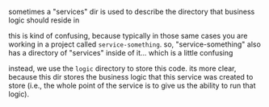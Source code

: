 sometimes a "services" dir is used to describe the directory that business logic should reside in

this is kind of confusing, because typically in those same cases you are working in a project called `service-something`. so, "service-something" also has a directory of "services" inside of it... which is a little confusing

instead, we use the `logic` directory to store this code. its more clear, because this dir stores the business logic that this service was created to store (i.e., the whole point of the service is to give us the ability to run that logic).

